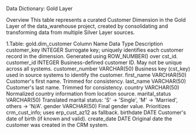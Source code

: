Data Dictionary: Gold Layer

Overview
This table represents a curated Customer Dimension in the Gold Layer of the data_warehouse project, created by consolidating and transforming data from multiple Silver Layer sources.

1.Table: gold.dim_customer
Column Name	Data Type	Description
customer_key	INTEGER	Surrogate key; uniquely identifies each customer record in the dimension. Generated using ROW_NUMBER() over cst_id.
customer_id	INTEGER	Business-defined customer ID. May not be unique across all systems.
customer_number	VARCHAR(50)	Business key (cst_key) used in source systems to identify the customer.
first_name	VARCHAR(50)	Customer's first name. Trimmed for consistency.
last_name	VARCHAR(50)	Customer's last name. Trimmed for consistency.
country	VARCHAR(50)	Normalized country information from location source.
marital_status	VARCHAR(50)	Translated marital status: 'S' → 'Single', 'M' → 'Married', others → 'N/A'.
gender	VARCHAR(50)	Final gender value. Prioritizes crm_cust_info; uses erp_cust_az12 as fallback.
birthdate	DATE	Customer's date of birth (if known and valid).
create_date	DATE	Original date the customer was created in the CRM system.
